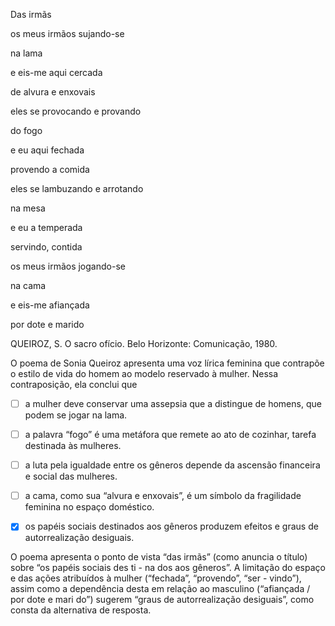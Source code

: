 

Das irmãs

os meus irmãos sujando-se

na lama

e eis-me aqui cercada

de alvura e enxovais

eles se provocando e provando

do fogo

e eu aqui fechada

provendo a comida

eles se lambuzando e arrotando

na mesa

e eu a temperada

servindo, contida

os meus irmãos jogando-se

na cama

e eis-me afiançada

por dote e marido

QUEIROZ, S. O sacro ofício. Belo Horizonte: Comunicação, 1980.

O poema de Sonia Queiroz apresenta uma voz lírica feminina que contrapõe o estilo de vida do homem ao modelo reservado à mulher. Nessa contraposição, ela conclui que



- [ ] a mulher deve conservar uma assepsia que a distingue de homens, que podem se jogar na lama.
- [ ] a palavra “fogo” é uma metáfora que remete ao ato de cozinhar, tarefa destinada às mulheres.
- [ ] a luta pela igualdade entre os gêneros depende da ascensão financeira e social das mulheres.
- [ ] a cama, como sua “alvura e enxovais”, é um símbolo da fragilidade feminina no espaço doméstico.
- [x] os papéis sociais destinados aos gêneros produzem efeitos e graus de autorrealização desiguais.


O poema apresenta o ponto de vista “das irmãs” (como anuncia o título) sobre “os papéis sociais des ti - na dos aos gêneros”. A limitação do espaço e das ações atribuídos à mulher (“fechada”, “provendo”, “ser - vindo”), assim como a dependência desta em relação ao masculino (“afiançada / por dote e mari do”) sugerem “graus de autorrealização desiguais”, como consta da alternativa de resposta.
